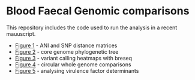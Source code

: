# Blood Faecal Genomic comparisons

This repository includes the code used to run the analysis in a recent mauuscript.

* [Figure 1](https://github.com/rngoodman/blood-faecal-genomic-comparison/blob/main/vignettes/1_ANI_and_SNP_distance_matrices.html) - ANI and SNP distance matrices
* [Figure 2](https://github.com/rngoodman/blood-faecal-genomic-comparison/blob/main/vignettes/2-core_genome_phylogenetic_tree.html) - core genome phylogenetic tree
* [Figure 3](https://github.com/rngoodman/blood-faecal-genomic-comparison/blob/main/vignettes/3_variant_calling_heatmaps_with_breseq.html) - variant calling heatmaps with breseq
* [Figure 4](https://github.com/rngoodman/blood-faecal-genomic-comparison/blob/main/vignettes/4_circular_whole_genome_comparisons.html) - circular whole genome comparisons
* [Figure 5](https://github.com/rngoodman/blood-faecal-genomic-comparison/blob/main/vignettes/5_analysing_virulence_factor_determinants.html) - analysing virulence factor determinants
